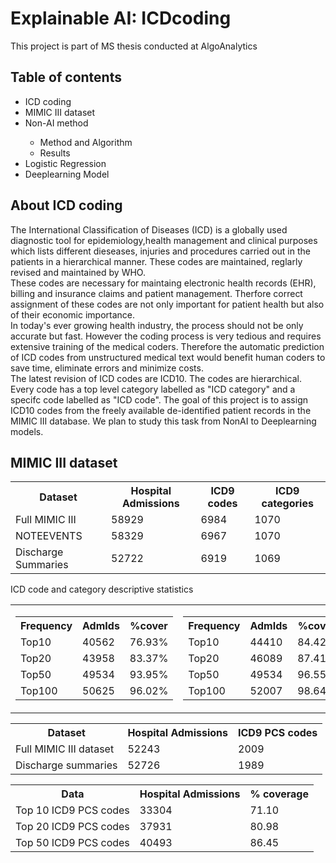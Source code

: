 <h1> Explainable AI: ICDcoding </h1>
This project is part of MS thesis conducted at AlgoAnalytics
<h2> Table of contents </h2>
<ul>
<li>ICD coding </li>
<li>MIMIC III dataset</li>
<li> Non-AI method </li>
 <ul>
 <li> Method and Algorithm </li>
 <li> Results </li>
 </ul>
 <li> Logistic Regression </li>
 <li> Deeplearning Model </li>
</ul>

<h2> About ICD coding </h2>
The International Classification of Diseases (ICD) is a globally used diagnostic tool for epidemiology,health
management and clinical purposes which lists different dieseases, injuries and procedures carried out in the
patients in a hierarchical manner. These codes are maintained, reglarly revised and maintained by WHO. <br>
These codes are necessary for maintaing electronic health records (EHR), billing and insurance claims and patient
management. Therfore correct assignment of these codes are not only important for patient health but also of
their economic importance.<br>
In today's ever growing health industry, the process should not be only accurate but fast. However the coding
process is very tedious and requires extensive training of the medical coders. Therefore the automatic prediction
of ICD codes from unstructured medical text would benefit human coders to save time, eliminate errors and
minimize costs. <br>
The latest revision of ICD codes are ICD10. The codes are hierarchical. Every code has a top level category
labelled as "ICD category" and a specifc code labelled as "ICD code". The goal of this project is to
assign ICD10 codes from the freely available de-identified patient records in the MIMIC III database. We plan
to study this task from NonAI to Deeplearning models.

<h2> MIMIC III dataset </h2>
<table>
 <tr>
  <th>Dataset</th>
  <th>Hospital Admissions</th>
  <th>ICD9 codes</th>
  <th>ICD9 categories</th>
 </tr>
 <tr>
  <td> Full MIMIC III </td>
  <td> 58929 </td>
  <td> 6984 </td>
  <td> 1070 </td>
 </tr>
 <tr>
  <td> NOTEEVENTS </td>
  <td> 58329 </td>
  <td> 6967 </td>
  <td> 1070 </td>
 </tr>
 <tr>
  <td> Discharge Summaries </td>
  <td> 52722 </td>
  <td> 6919 </td>
  <td> 1069 </td>
 </tr>
</table>

ICD code and category descriptive statistics
<table>
 <tr>
  <td>
   <table>
    <tr>
     <th>Frequency</th>
     <th>AdmIds</th>
     <th>%cover</th>
    </tr>
    <tr>
     <td>Top10</td>
     <td>40562</td>
     <td>76.93%</td>
    </tr>
    <tr>
     <td>Top20</td>
     <td>43958</td>
     <td>83.37%</td>
    </tr>
    <tr>
     <td>Top50</td>
     <td>49534</td>
     <td>93.95%</td>
    </tr>
    <tr>
     <td>Top100</td>
     <td>50625</td>
     <td>96.02%</td>
    </tr>
   </table>
  </td>
  <td>
   <table>
    <tr>
     <th>Frequency</th>
     <th>AdmIds</th>
     <th>%cover</th>
    </tr>
    <tr>
     <td>Top10</td>
     <td>44410</td>
     <td>84.42%</td>
    </tr>
    <tr>
     <td>Top20</td>
     <td>46089</td>
     <td>87.41%</td>
    </tr>
    <tr>
     <td>Top50</td>
     <td>49534</td>
     <td>96.55%</td>
    </tr>
    <tr>
     <td>Top100</td>
     <td>52007</td>
     <td>98.64%</td>
    </tr>
   </table>
  </td>
 </tr>
</table>
 

<table>
 <tr>
  <th> Dataset </th>
  <th> Hospital Admissions </th>
  <th> ICD9 PCS codes </th>
 </tr>
 <tr>
  <td> Full MIMIC III dataset </td>
  <td> 52243 </td>
  <td> 2009</td>
 </tr>
 <tr>
  <td> Discharge summaries </td>
  <td> 52726 </td>
  <td> 1989 </td>
 </tr>
</table>
<table>
 <tr>
  <th> Data </th>
  <th> Hospital Admissions </th>
  <th>  % coverage </th>
 </tr>
 <tr>
  <td> Top 10 ICD9 PCS codes </td>
  <td> 33304 </td>
  <td> 71.10 </td>
 </tr>
 <tr>
  <td> Top 20 ICD9 PCS codes </td>
  <td> 37931 </td>
  <td> 80.98 </td>
 </tr>
 <tr>
  <td> Top 50 ICD9 PCS codes </td>
  <td> 40493 </td>
  <td> 86.45</td>
 </tr>
</table>
